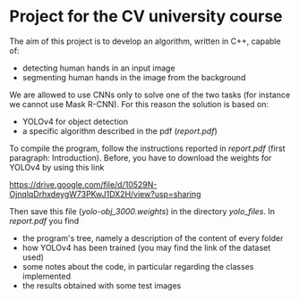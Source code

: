 # Project for the CV university course

The aim of this project is to develop an algorithm, written in C++, capable of:

- detecting human hands in an input image
- segmenting human hands in the image from the background

We are allowed to use CNNs only to solve one of the two tasks (for instance we cannot use  Mask R-CNN). For this reason the solution is based on:

- YOLOv4 for object detection
- a specific algorithm described in the pdf (_report.pdf_)

To compile the program, follow the instructions reported in _report.pdf_ (first paragraph: Introduction). Before, you have to download the weights for YOLOv4 by using this link

https://drive.google.com/file/d/10529N-OjnqlqDrhxdeygW73PKwJ1DX2H/view?usp=sharing

Then save this file (_yolo-obj_3000.weights_) in the directory _yolo_files_. In _report.pdf_ you find

- the program's tree, namely a description of the content of every folder
- how YOLOv4 has been trained (you may find the link of the dataset used)
- some notes about the code, in particular regarding the classes implemented
- the results obtained with some test images
